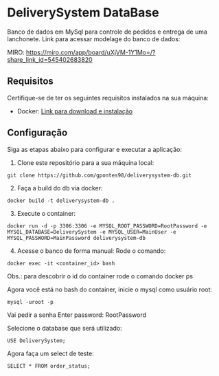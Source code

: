 # DeliverySystem DataBase

Banco de dados em MySql para controle de pedidos e entrega de uma lanchonete.
Link para acessar modelage do banco de dados:

MIRO: https://miro.com/app/board/uXjVM-1Y1Mo=/?share_link_id=545402683820

## Requisitos

Certifique-se de ter os seguintes requisitos instalados na sua máquina:

- Docker: [Link para download e instalação](https://www.docker.com/get-started)

## Configuração

Siga as etapas abaixo para configurar e executar a aplicação:

1. Clone este repositório para a sua máquina local:
```
git clone https://github.com/gpontes98/deliverysystem-db.git
```

2. Faça a build do db via docker:
```
docker build -t deliverysystem-db .
```

3. Execute o container:
```
docker run -d -p 3306:3306 -e MYSQL_ROOT_PASSWORD=RootPassword -e MYSQL_DATABASE=DeliverySystem -e MYSQL_USER=MainUser -e MYSQL_PASSWORD=MainPassword deliverysystem-db
```

4. Acesse o banco de forma manual:
Rode o comando:
 ```
 docker exec -it <container_id> bash
 ```
Obs.: para descobrir o id do container rode o comando docker ps

Agora você está no bash do container, inicie o mysql como usuário root:
```
mysql -uroot -p
```
Vai pedir a senha
 Enter password: RootPassword

Selecione o database que será utilizado:
```
USE DeliverySystem;
```

Agora faça um select de teste:
 ```
 SELECT * FROM order_status;
 ```
